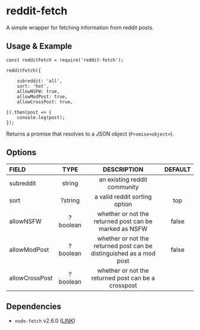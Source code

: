 # reddit-fetch
A simple wrapper for fetching information from reddit posts.

## Usage & Example
```
const redditFetch = require('reddit-fetch');

redditFetch({

    subreddit: 'all',
    sort: 'hot',
    allowNSFW: true,
    allowModPost: true,
    allowCrossPost: true,

}).then(post => {
    console.log(post);
});
```

Returns a promise that resolves to a JSON object (`Promise<object>`).

## Options

| FIELD          | TYPE          | DESCRIPTION | DEFAULT |
| :------------- |:-------------:|:-----------:|:-------:|
| subreddit      | string | an existing reddit community |
| sort           | ?string      |   a valid reddit sorting option | top
| allowNSFW      | ?boolean     |    whether or not the returned post can be marked as NSFW | false
| allowModPost   | ?boolean     |    whether or not the returned post can be distinguished as a mod post | false
| allowCrossPost | ?boolean  | whether or not the returned post can be a crosspost | 



## Dependencies
- `node-fetch` v2.6.0 ([LINK](https://www.npmjs.com/package/node-fetch))

